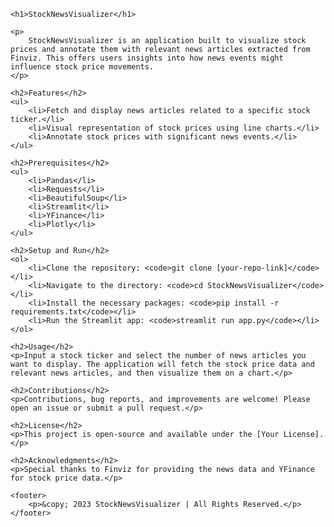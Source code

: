 <!DOCTYPE html>
<html lang="en">

<head>
    <meta charset="UTF-8">
    <meta name="viewport" content="width=device-width, initial-scale=1.0">
    <title>README</title>
</head>

<body>

    <h1>StockNewsVisualizer</h1>

    <p>
        StockNewsVisualizer is an application built to visualize stock prices and annotate them with relevant news articles extracted from Finviz. This offers users insights into how news events might influence stock price movements.
    </p>

    <h2>Features</h2>
    <ul>
        <li>Fetch and display news articles related to a specific stock ticker.</li>
        <li>Visual representation of stock prices using line charts.</li>
        <li>Annotate stock prices with significant news events.</li>
    </ul>

    <h2>Prerequisites</h2>
    <ul>
        <li>Pandas</li>
        <li>Requests</li>
        <li>BeautifulSoup</li>
        <li>Streamlit</li>
        <li>YFinance</li>
        <li>Plotly</li>
    </ul>

    <h2>Setup and Run</h2>
    <ol>
        <li>Clone the repository: <code>git clone [your-repo-link]</code></li>
        <li>Navigate to the directory: <code>cd StockNewsVisualizer</code></li>
        <li>Install the necessary packages: <code>pip install -r requirements.txt</code></li>
        <li>Run the Streamlit app: <code>streamlit run app.py</code></li>
    </ol>

    <h2>Usage</h2>
    <p>Input a stock ticker and select the number of news articles you want to display. The application will fetch the stock price data and relevant news articles, and then visualize them on a chart.</p>

    <h2>Contributions</h2>
    <p>Contributions, bug reports, and improvements are welcome! Please open an issue or submit a pull request.</p>

    <h2>License</h2>
    <p>This project is open-source and available under the [Your License].</p>

    <h2>Acknowledgments</h2>
    <p>Special thanks to Finviz for providing the news data and YFinance for stock price data.</p>

    <footer>
        <p>&copy; 2023 StockNewsVisualizer | All Rights Reserved.</p>
    </footer>

</body>

</html>
